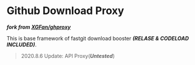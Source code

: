 # Github Download Proxy

***fork from [XGFan/ghproxy](https://github.com/XGFan/ghproxy)***

This is base framework of fastgit download booster ***(RELASE & CODELOAD INCLUDED)***.

> 2020.8.6 Update: API Proxy(***Untested***)

